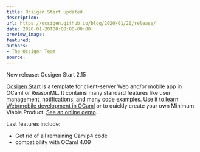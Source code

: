 ```yaml
---
title: Ocsigen Start updated
description:
url: https://ocsigen.github.io/blog/2020/01/20/release/
date: 2020-01-20T00:00:00-00:00
preview_image:
featured:
authors:
- The Ocsigen Team
source:
---
```


<p>New release: Ocsigen Start 2.15</p>

<p><a href="https://ocsigen.org/ocsigen-start/">Ocsigen Start</a> is a template for client-server Web and/or mobile app in OCaml or ReasonML.
It contains many standard features like user management, notifications, and many code examples.
Use it to <a href="https://ocsigen.org/tuto/latest/manual/start">learn Web/mobile development in OCaml</a> or to quickly create your own Minimum Viable Product.
<a href="https://ocsigen-1.inria.fr/ocsigen-start/demo/">See an online demo</a>.</p>

<p>Last features include:</p>
<ul>
  <li>Get rid of all remaining Camlp4 code</li>
  <li>compatibility with OCaml 4.09</li>
</ul>


